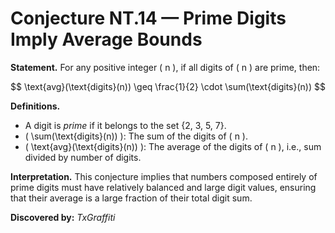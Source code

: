 # Conjecture NT.14 — Prime Digits Imply Average Bounds

**Statement.**
For any positive integer \( n \), if all digits of \( n \) are prime, then:

$$
\text{avg}(\text{digits}(n)) \geq \frac{1}{2} \cdot \sum(\text{digits}(n))
$$

**Definitions.**

- A digit is *prime* if it belongs to the set {2, 3, 5, 7}.
- \( \sum(\text{digits}(n)) \): The sum of the digits of \( n \).
- \( \text{avg}(\text{digits}(n)) \): The average of the digits of \( n \), i.e., sum divided by number of digits.

**Interpretation.**
This conjecture implies that numbers composed entirely of prime digits must have relatively balanced and large digit values, ensuring that their average is a large fraction of their total digit sum.

**Discovered by:** *TxGraffiti*
